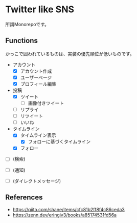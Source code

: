 # Twitter like SNS
所謂Monorepoです。


## Functions
かっこで囲われているものは、実装の優先順位が低いものです。

- アカウント
  - [x] アカウント作成
  - [x] ユーザーページ
  - [x] プロフィール編集
- 投稿
  - [x] ツイート
    - [ ] 画像付きツイート
  - [ ] リプライ
  - [ ] リツイート
  - [ ] いいね
- タイムライン
  - [x] タイムライン表示
    - [x] フォローに基づくタイムライン
  - [x] フォロー
- [ ] (検索)
- [ ] (通知)
- [ ] (ダイレクトメッセージ)


## References
- <https://qiita.com/shane/items/cfc81b2ff8f4c86ceda3>
- <https://zenn.dev/eringiv3/books/a85174531fd56a>
